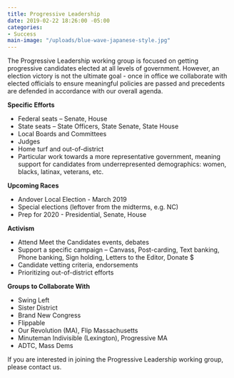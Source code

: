 ```yaml
---
title: Progressive Leadership
date: 2019-02-22 18:26:00 -05:00
categories:
- Success
main-image: "/uploads/blue-wave-japanese-style.jpg"
---
```


The Progressive Leadership working group is focused on getting progressive candidates elected at all levels of government. However, an election victory is not the ultimate goal - once in office we collaborate with elected officials to ensure meaningful policies are passed and precedents are defended in accordance with our overall agenda. 

**Specific Efforts**
* Federal seats – Senate, House
* State seats – State Officers, State Senate, State House
* Local Boards and Committees
* Judges
* Home turf and out-of-district
* Particular work towards a more representative government, meaning support for candidates from underrepresented demographics: women, blacks, latinax, veterans, etc. 

**Upcoming Races**
* Andover Local Election - March 2019
* Special elections (leftover from the midterms, e.g. NC)
* Prep for 2020 - Presidential, Senate, House

**Activism**
* Attend Meet the Candidates events, debates
* Support a specific campaign – Canvass, Post-carding, Text banking, Phone banking, Sign holding, Letters to the Editor, Donate $
* Candidate vetting criteria, endorsements
* Prioritizing out-of-district efforts

**Groups to Collaborate With**
* Swing Left
* Sister District
* Brand New Congress
* Flippable
* Our Revolution (MA), Flip Massachusetts
* Minuteman Indivisible (Lexington), Progressive MA
* ADTC, Mass Dems

If you are interested in joining the Progressive Leadership working group, please contact us. 